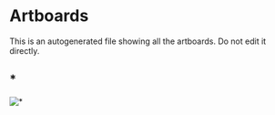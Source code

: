 # Artboards

This is an autogenerated file showing all the artboards. Do not edit it directly.

## *

![*](./https%3A//github.com/uxlandi/test.git/Test%20for%20Cloud%20share/%2A)

